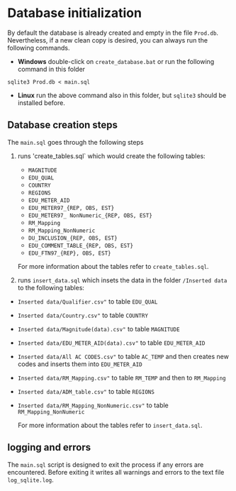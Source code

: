# Database initialization

By default the database is already created and empty in the file `Prod.db`. Nevertheless, if a new clean copy is desired, you can always run the following commands.

* **Windows** double-click on `create_database.bat` or run the following command in this folder 

```
sqlite3 Prod.db < main.sql
```

* **Linux**  run the above command also in this folder, but `sqlite3` should be installed before.

## Database creation steps

The `main.sql` goes through the following steps

1. runs 'create_tables.sql` which would create the following tables:

   * `MAGNITUDE`
   * `EDU_QUAL`
   * `COUNTRY`
   * `REGIONS`
   * `EDU_METER_AID`
   * `EDU_METER97_{REP, OBS, EST}`
   * `EDU_METER97_ NonNumeric_{REP, OBS, EST}`
   * `RM_Mapping`
   * `RM_Mapping_NonNumeric`
   * `DU_INCLUSION_{REP, OBS, EST}`
   * `EDU_COMMENT_TABLE_{REP, OBS, EST}`
   * `EDU_FTN97_{REP}, OBS, EST}`
   
   For more information about the tables refer to `create_tables.sql`.
   
2. runs `insert_data.sql` which insets the data in the folder `/Inserted data` to the following tables:

  * `Inserted data/Qualifier.csv"` to table `EDU_QUAL`
  * `Inserted data/Country.csv"` to table `COUNTRY`
  * `Inserted data/Magnitude(data).csv"` to table `MAGNITUDE`
  * `Inserted data/EDU_METER_AID(data).csv"` to table `EDU_METER_AID`
  * `Inserted data/All AC CODES.csv"` to table `AC_TEMP` and then creates new codes and inserts them into `EDU_METER_AID`
  * `Inserted data/RM_Mapping.csv"` to table `RM_TEMP` and then to `RM_Mapping`
  * `Inserted data/ADM_table.csv"` to table `REGIONS`
  * `Inserted data/RM_Mapping_NonNumeric.csv"` to table `RM_Mapping_NonNumeric`

    For more information about the tables refer to `insert_data.sql`.
## logging and errors

The `main.sql` script is designed to exit the process if any errors are encountered. Before exiting it writes all warnings and errors to the text file `log_sqlite.log`.







